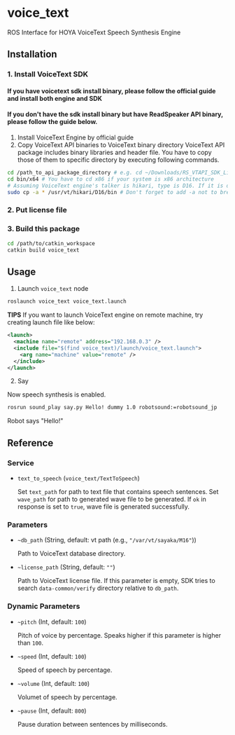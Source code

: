 voice_text
==========

ROS Interface for HOYA VoiceText Speech Synthesis Engine

## Installation

### 1. Install VoiceText SDK
#### If you have voicetext sdk install binary, please follow the official guide and install both engine and SDK
#### If you don't have the sdk install binary but have ReadSpeaker API binary, please follow the guide below.
1. Install VoiceText Engine by official guide
2. Copy VoiceText API binaries to VoiceText binary directory
  VoiceText API package includes binary libraries and header file. You have to copy those of them to specific directory by executing following commands.
  ```bash
  cd /path_to_api_package_directory # e.g. cd ~/Downloads/RS_VTAPI_SDK_Linux_4.3.0.2/20201113_VTAPI4.3.0.2_LINUX
  cd bin/x64 # You have to cd x86 if your system is x86 architecture
  # Assuming VoiceText engine's talker is hikari, type is D16. If it is different, please set appropriate directory.
  sudo cp -a * /usr/vt/hikari/D16/bin # Don't forget to add -a not to break symbolic link. 
  ```
### 2. Put license file
### 3. Build this package

```bash
cd /path/to/catkin_workspace
catkin build voice_text
```

## Usage

1. Launch `voice_text` node

```bash
roslaunch voice_text voice_text.launch
```

**TIPS** If you want to launch VoiceText engine on remote machine, try creating launch file like below:

```xml
<launch>
  <machine name="remote" address="192.168.0.3" />
  <include file="$(find voice_text)/launch/voice_text.launch">
    <arg name="machine" value="remote" />
  </include>
</launch>
```

2. Say

Now speech synthesis is enabled.

```bash
rosrun sound_play say.py Hello! dummy 1.0 robotsound:=robotsound_jp
```

Robot says "Hello!"

## Reference

### Service

* `text_to_speech` (`voice_text/TextToSpeech`)

  Set `text_path` for path to text file that contains speech sentences.
  Set `wave_path` for path to generated wave file to be generated.
  If `ok` in response is set to `true`, wave file is generated successfully.

### Parameters

* `~db_path` (String, default: vt path (e.g., `"/var/vt/sayaka/M16"`))

  Path to VoiceText database directory.

* `~license_path` (String, default: `""`)

  Path to VoiceText license file.
  If this parameter is empty, SDK tries to search `data-common/verify` directory relative to `db_path`.

### Dynamic Parameters

* `~pitch` (Int, default: `100`)

  Pitch of voice by percentage. Speaks higher if this parameter is higher than `100`.

* `~speed` (Int, default: `100`)

  Speed of speech by percentage.

* `~volume` (Int, default: `100`)

  Volumet of speech by percentage.

* `~pause` (Int, default: `800`)

  Pause duration between sentences by milliseconds.
